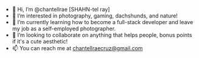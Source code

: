 - 👋 Hi, I’m @chantellrae [SHAHN-tel ray]
- 👀 I’m interested in photography, gaming, dachshunds, and nature!
- 🌱 I’m currently learning how to become a full-stack developer and leave my job as a self-employed photographer.
- 💞️ I’m looking to collaborate on anything that helps people, bonus points if it's a cute aesthetic!
- 📫 You can reach me at chantellraecruz@gmail.com

<!---
chantellrae/chantellrae is a ✨ special ✨ repository because its `README.md` (this file) appears on your GitHub profile.
You can click the Preview link to take a look at your changes.
--->
